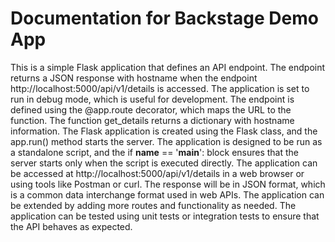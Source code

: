 # Documentation for Backstage Demo App

This is a simple Flask application that defines an API endpoint.
The endpoint returns a JSON response with hostname when the endpoint http://localhost:5000/api/v1/details is accessed.
The application is set to run in debug mode, which is useful for development.
The endpoint is defined using the @app.route decorator, which maps the URL to the function.
The function get_details returns a dictionary with hostname information.
The Flask application is created using the Flask class, and the app.run() method starts the server.
The application is designed to be run as a standalone script, and the if __name__ == '__main__': block ensures that the server starts only when the script is executed directly.
The application can be accessed at http://localhost:5000/api/v1/details in a web browser or using tools like Postman or curl.
The response will be in JSON format, which is a common data interchange format used in web APIs.
The application can be extended by adding more routes and functionality as needed.
The application can be tested using unit tests or integration tests to ensure that the API behaves as expected.
